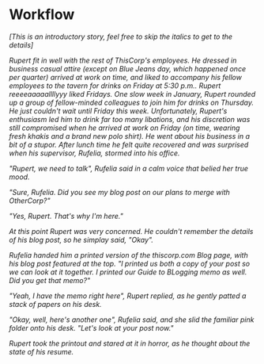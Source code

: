 # Workflow

*[This is an introductory story, feel free to skip the italics to get to the details]*

*Rupert fit in well with the rest of ThisCorp's employees. He dressed in
business casual attire (except on Blue Jeans day, which happened once per
quarter) arrived at work on time, and liked to accompany his fellow employees
to the tavern for drinks on Friday at 5:30 p.m.. Rupert
reeeeaaaaallllyyy liked Fridays. One slow week in January, Rupert rounded up a
group of fellow-minded colleagues to join him for drinks on Thursday. He just
couldn't wait until Friday this week.  Unfortunately, Rupert's enthusiasm led
him to drink far too many libations, and his discretion was still compromised
when he arrived at work on Friday (on time, wearing fresh khakis and a brand
new polo shirt). He went about his business in a bit of a stupor. After lunch
time he felt quite recovered and was surprised when his supervisor, Rufelia,
stormed into his office.*

*"Rupert, we need to talk", Rufelia said in a calm voice that belied her true mood.*

*"Sure, Rufelia. Did you see my blog post on our plans to merge with OtherCorp?"*

*"Yes, Rupert. That's why I'm here."*

*At this point Rupert was very concerned. He couldn't remember the details of
his blog post, so he simplay said, "Okay".*

*Rufelia handed him a printed version of the thiscorp.com Blog page, with his blog post featured at the top. "I printed us both a copy of your post so we can look at it together. I printed our Guide to BLogging memo as well. Did you get that memo?"*

*"Yeah, I have the memo right here", Rupert replied, as he gently patted a stack of papers on his desk.*

*"Okay, well, here's another one", Rufelia said, and she slid the familiar
pink folder onto his desk. "Let's look at your post now."*

*Rupert took the printout and stared at it in horror, as he thought about the
state of his resume.*

